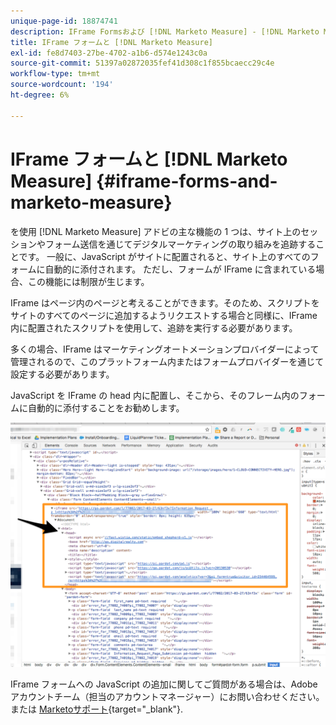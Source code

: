 ```yaml
---
unique-page-id: 18874741
description: IFrame Formsおよび [!DNL Marketo Measure] - [!DNL Marketo Measure]  — 製品ドキュメント
title: IFrame フォームと [!DNL Marketo Measure]
exl-id: fe8d7403-27be-4702-a1b6-d574e1243c0a
source-git-commit: 51397a02872035fef41d308c1f855bcaecc29c4e
workflow-type: tm+mt
source-wordcount: '194'
ht-degree: 6%

---
```


# IFrame フォームと [!DNL Marketo Measure] {#iframe-forms-and-marketo-measure}

を使用 [!DNL Marketo Measure] アドビの主な機能の 1 つは、サイト上のセッションやフォーム送信を通じてデジタルマーケティングの取り組みを追跡することです。 一般に、JavaScript がサイトに配置されると、サイト上のすべてのフォームに自動的に添付されます。 ただし、フォームが IFrame に含まれている場合、この機能には制限が生じます。

IFrame はページ内のページと考えることができます。そのため、スクリプトをサイトのすべてのページに追加するようリクエストする場合と同様に、IFrame 内に配置されたスクリプトを使用して、追跡を実行する必要があります。

多くの場合、IFrame はマーケティングオートメーションプロバイダーによって管理されるので、このプラットフォーム内またはフォームプロバイダーを通じて設定する必要があります。

JavaScript を IFrame の head 内に配置し、そこから、そのフレーム内のフォームに自動的に添付することをお勧めします。

![](assets/1-1.png)

IFrame フォームへの JavaScript の追加に関してご質問がある場合は、Adobeアカウントチーム（担当のアカウントマネージャー）にお問い合わせください。または [Marketoサポート](https://nation.marketo.com/t5/support/ct-p/Support){target="_blank"}.
